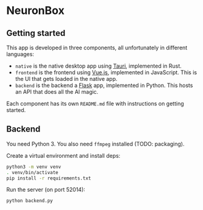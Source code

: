 # NeuronBox

## Getting started

This app is developed in three components, all unfortunately in different languages:

- `native` is the native desktop app using [Tauri](https://tauri.app/), implemented in Rust.
- `frontend` is the frontend using [Vue.js](https://vuejs.org/), implemented in JavaScript. This is the UI that gets loaded in the native app.
- `backend` is the backend a [Flask](https://flask.palletsprojects.com/) app, implemented in Python. This hosts an API that does all the AI magic.

Each component has its own `README.md` file with instructions on getting started.

## Backend

You need Python 3. You also need `ffmpeg` installed (TODO: packaging).

Create a virtual environment and install deps:

```sh
python3 -m venv venv
. venv/bin/activate
pip install -r requirements.txt
```

Run the server (on port 52014):

```sh
python backend.py
```